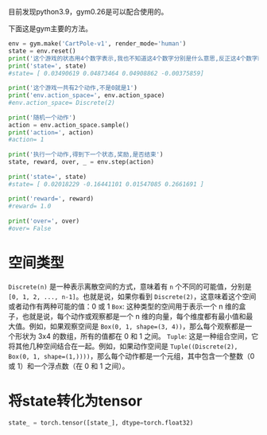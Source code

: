 目前发现python3.9，gym0.26是可以配合使用的。

下面这是gym主要的方法。

```python
env = gym.make('CartPole-v1', render_mode='human')
state = env.reset()  
print('这个游戏的状态用4个数字表示,我也不知道这4个数字分别是什么意思,反正这4个数字就能描述游戏全部的状态')  
print('state=', state)  
#state= [ 0.03490619 0.04873464 0.04908862 -0.00375859]  
  
print('这个游戏一共有2个动作,不是0就是1')  
print('env.action_space=', env.action_space)  
#env.action_space= Discrete(2)  
  
print('随机一个动作')  
action = env.action_space.sample()  
print('action=', action)  
#action= 1  
  
print('执行一个动作,得到下一个状态,奖励,是否结束')  
state, reward, over, _ = env.step(action)  
  
print('state=', state)  
#state= [ 0.02018229 -0.16441101 0.01547085 0.2661691 ]  
  
print('reward=', reward)  
#reward= 1.0  
  
print('over=', over)  
#over= False

```




# 空间类型
`Discrete(n)`
是一种表示离散空间的方式，意味着有 `n` 个不同的可能值，分别是 `[0, 1, 2, ..., n-1]`。也就是说，如果你看到 `Discrete(2)`，这意味着这个空间或者动作有两种可能的值：0 或 1
`Box`: 
这种类型的空间用于表示一个 n 维的盒子，也就是说，每个动作或观察都是一个 n 维的向量，每个维度都有最小值和最大值。例如，如果观察空间是 `Box(0, 1, shape=(3, 4))`，那么每个观察都是一个形状为 3x4 的数组，所有的值都在 0 和 1 之间。
`Tuple`: 
这是一种组合空间，它将其他几种空间结合在一起。例如，如果动作空间是 `Tuple((Discrete(2), Box(0, 1, shape=(1,))))`，那么每个动作都是一个元组，其中包含一个整数（0 或 1）和一个浮点数（在 0 和 1 之间）。




# 将state转化为tensor

```python
state_ = torch.tensor([state_], dtype=torch.float32)
```





